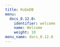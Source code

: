 ```yaml
---
title: KubeDB
menu:
  docs_0.12.0:
    identifier: welcome
    name: Welcome
    weight: 10
menu_name: docs_0.12.0
---
```

